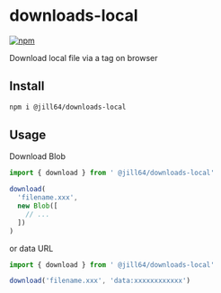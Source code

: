 # downloads-local

[![npm](https://img.shields.io/npm/v/%40jill64%2Fdownloads-local)](https://npmjs.com/package/@jill64/downloads-local)

Download local file via a tag on browser

## Install

```sh
npm i @jill64/downloads-local
```

## Usage

Download Blob

```js
import { download } from ' @jill64/downloads-local'

download(
  'filename.xxx',
  new Blob([
    // ...
  ])
)
```

or data URL

```js
import { download } from ' @jill64/downloads-local'

download('filename.xxx', 'data:xxxxxxxxxxxx')
```
